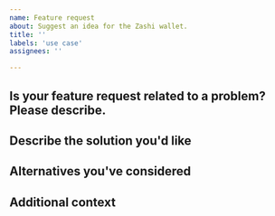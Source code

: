 ```yaml
---
name: Feature request
about: Suggest an idea for the Zashi wallet.
title: ''
labels: 'use case'
assignees: ''

---
```


## Is your feature request related to a problem? Please describe.
<!-- A clear and concise description of what the problem is. Example: I'm always
frustrated when [...] -->

## Describe the solution you'd like
<!-- A clear and concise description of what you want to happen. -->

## Alternatives you've considered
<!--A clear and concise description of any alternative solutions or features you've
considered. -->

## Additional context
<!-- Add any other context or screenshots about the feature request here. -->
